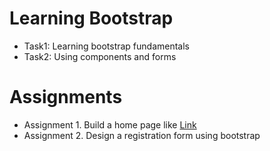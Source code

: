 # Learning Bootstrap

- Task1: Learning bootstrap fundamentals
- Task2: Using components and forms

# Assignments

- Assignment 1. Build a home page like [Link](https://getbootstrap.com/)
- Assignment 2. Design a registration form using bootstrap